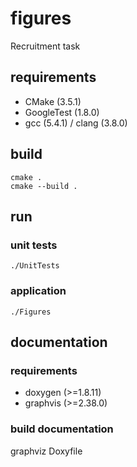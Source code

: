 # figures
Recruitment task

## requirements

* CMake (3.5.1)
* GoogleTest (1.8.0)
* gcc (5.4.1) / clang (3.8.0)

## build

```
cmake .
cmake --build .
```

## run

### unit tests

```
./UnitTests
```

### application

```
./Figures
```

## documentation

### requirements

* doxygen (>=1.8.11)
* graphvis (>=2.38.0)

### build documentation

graphviz Doxyfile
